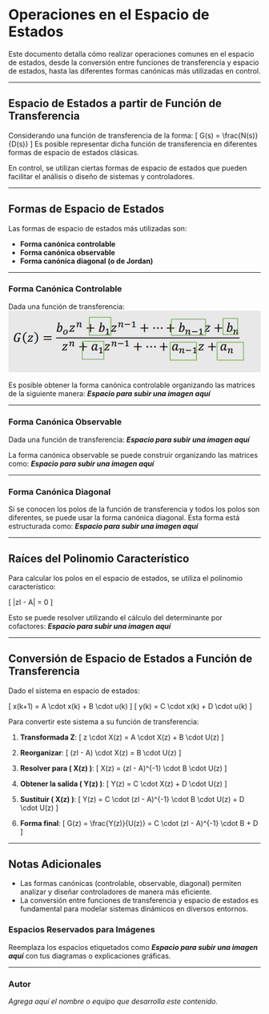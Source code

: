 # Operaciones en el Espacio de Estados

Este documento detalla cómo realizar operaciones comunes en el espacio de estados, desde la conversión entre funciones de transferencia y espacio de estados, hasta las diferentes formas canónicas más utilizadas en control.

---

## Espacio de Estados a partir de Función de Transferencia

Considerando una función de transferencia de la forma:
\[
G(s) = \frac{N(s)}{D(s)}
\]
Es posible representar dicha función de transferencia en diferentes formas de espacio de estados clásicas.

En control, se utilizan ciertas formas de espacio de estados que pueden facilitar el análisis o diseño de sistemas y controladores.

---

## Formas de Espacio de Estados

Las formas de espacio de estados más utilizadas son:
- **Forma canónica controlable**
- **Forma canónica observable**
- **Forma canónica diagonal (o de Jordan)**

---

### Forma Canónica Controlable

Dada una función de transferencia:
![](https://github.com/andres14guevara/APUNTES-3-corte-semana-13-1/blob/main/imagen%201-2apuntes..png)

Es posible obtener la forma canónica controlable organizando las matrices de la siguiente manera:
_**Espacio para subir una imagen aquí**_

---

### Forma Canónica Observable

Dada una función de transferencia:
_**Espacio para subir una imagen aquí**_

La forma canónica observable se puede construir organizando las matrices como:
_**Espacio para subir una imagen aquí**_

---

### Forma Canónica Diagonal

Si se conocen los polos de la función de transferencia y todos los polos son diferentes, se puede usar la forma canónica diagonal. Esta forma está estructurada como:
_**Espacio para subir una imagen aquí**_

---

## Raíces del Polinomio Característico

Para calcular los polos en el espacio de estados, se utiliza el polinomio característico:

\[
|zI - A| = 0
\]

Esto se puede resolver utilizando el cálculo del determinante por cofactores:
_**Espacio para subir una imagen aquí**_

---

## Conversión de Espacio de Estados a Función de Transferencia

Dado el sistema en espacio de estados:

\[
x(k+1) = A \cdot x(k) + B \cdot u(k)
\]
\[
y(k) = C \cdot x(k) + D \cdot u(k)
\]

Para convertir este sistema a su función de transferencia:

1. **Transformada Z**:
   \[
   z \cdot X(z) = A \cdot X(z) + B \cdot U(z)
   \]

2. **Reorganizar**:
   \[
   (zI - A) \cdot X(z) = B \cdot U(z)
   \]

3. **Resolver para \( X(z) \)**:
   \[
   X(z) = (zI - A)^{-1} \cdot B \cdot U(z)
   \]

4. **Obtener la salida \( Y(z) \)**:
   \[
   Y(z) = C \cdot X(z) + D \cdot U(z)
   \]

5. **Sustituir \( X(z) \)**:
   \[
   Y(z) = C \cdot (zI - A)^{-1} \cdot B \cdot U(z) + D \cdot U(z)
   \]

6. **Forma final**:
   \[
   G(z) = \frac{Y(z)}{U(z)} = C \cdot (zI - A)^{-1} \cdot B + D
   \]

---

## Notas Adicionales

- Las formas canónicas (controlable, observable, diagonal) permiten analizar y diseñar controladores de manera más eficiente.
- La conversión entre funciones de transferencia y espacio de estados es fundamental para modelar sistemas dinámicos en diversos entornos.

### Espacios Reservados para Imágenes

Reemplaza los espacios etiquetados como _**Espacio para subir una imagen aquí**_ con tus diagramas o explicaciones gráficas.

---

### Autor

_Agrega aquí el nombre o equipo que desarrolla este contenido._
